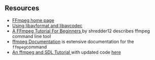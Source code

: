 
##  Resources 

+  [
	    FFmpeg home page
	  ](http://ffmpeg.org/) 
+  [
	    Using libavformat and libavcodec
	  ](http://www.inb.uni-luebeck.de/~boehme/using_libavcodec.html) 
+  [
	    A FFmpeg Tutorial For Beginners
	  ](http://linuxers.org/tutorial/ffmpeg-tutorial-beginners) by shredder12 describes ffmpeg command line tool
+  [ffmpeg  Documentation](http://ffmpeg.org/ffmpeg.html) is extensive documentation for the `ffmpeg`command
+  [
		An ffmpeg and SDL Tutorial
	  ](http://dranger.com/ffmpeg/) with updated code [
		here
	  ](https://github.com/chelyaev/ffmpeg-tutorial) 